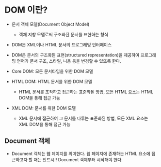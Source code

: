 # DOM 이란?
* 문서 객체 모델(Document Object Model)
    * 객체 지향 모델로써 구조화된 문서를 표현하는 형식
* DOM은 XML이나 HTML 문서의 프로그래밍 인터페이스 
* DOM은 문서의 구조화된 표현(structured representation)을 제공하여 프로그래밍 언어가 문서 구조, 스타일, 니용 등을 변경할 수 있또록 한다.

* Core DOM: 모든 문서타입을 위한 DOM 모델
* HTML DOM: HTML 문서를 위한 DOM 모델
    * HTML 문서를 조작하고 접근하는 표준화된 방법, 모든 HTML 요소는 HTML DOM을 통해 접근 가능
* XML DOM: 문서를 위한 DOM 모델
    * XML 문서에 접근하여 그 문서를 다루는 표준화된 방법, 모든 XML 요소는 XML DOM을 통해 접근 가능

## Document 객체
* Document 객체는 웹 페이지를 의미한다. 웹 페이지에 존재하는 HTML 요소에 접근하고자 할 때는 반드시!! Document 객체부터 시작해야 한다.
